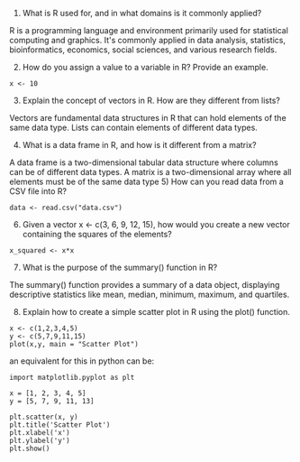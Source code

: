1) What is R used for, and in what domains is it commonly applied?

R is a programming language and environment primarily used for statistical computing and graphics. It's commonly applied in data analysis, statistics, bioinformatics, economics, social sciences, and various research fields.

2) How do you assign a value to a variable in R? Provide an example.
```
x <- 10
```
3) Explain the concept of vectors in R. How are they different from lists?

Vectors are fundamental data structures in R that can hold elements of the same data type. Lists can contain elements of different data types.

4) What is a data frame in R, and how is it different from a matrix?

A data frame is a two-dimensional tabular data structure where columns can be of different data types. A matrix is a two-dimensional array where all elements must be of the same data type
5) How can you read data from a CSV file into R?

```
data <- read.csv("data.csv")
```
6) Given a vector x <- c(3, 6, 9, 12, 15), how would you create a new vector containing the squares of the elements?

```
x_squared <- x*x
```
7) What is the purpose of the summary() function in R?

The summary() function provides a summary of a data object, displaying descriptive statistics like mean, median, minimum, maximum, and quartiles.

8) Explain how to create a simple scatter plot in R using the plot() function.
```
x <- c(1,2,3,4,5)
y <- c(5,7,9,11,15)
plot(x,y, main = "Scatter Plot")
```
an equivalent for this in python can be: 
```
import matplotlib.pyplot as plt

x = [1, 2, 3, 4, 5]
y = [5, 7, 9, 11, 13]

plt.scatter(x, y)
plt.title('Scatter Plot')
plt.xlabel('x')
plt.ylabel('y')
plt.show()
```
